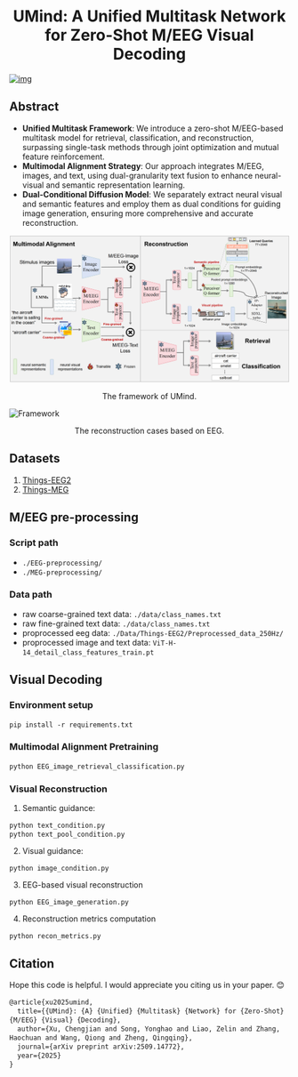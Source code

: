 <h1 align="center">UMind: A Unified Multitask Network for Zero-Shot M/EEG Visual Decoding</h1>

[![img](https://camo.githubusercontent.com/02423351f8603a83f3750740eb84f6e01da74088801cb3fd6ed4d294b970a96d/687474703a2f2f696d672e736869656c64732e696f2f62616467652f50617065722d61727869762e323430332e30373732312d4233314231422e737667)](https://arxiv.org/abs/2509.14772)

## Abstract

- **Unified Multitask Framework**: We introduce a zero-shot M/EEG-based multitask model for retrieval, classification, and reconstruction, surpassing single-task methods through joint optimization and mutual feature reinforcement.
- **Multimodal Alignment Strategy**: Our approach integrates M/EEG, images, and text, using dual-granularity text fusion to enhance neural-visual and semantic representation learning.
- **Dual-Conditional Diffusion Model**: We separately extract neural visual and semantic features and employ them as dual conditions for guiding image generation, ensuring more comprehensive and accurate reconstruction.

![Framework](framework.png)

<div align="center">The framework of UMind.</div>

![Framework](generation_cases.png)

<div align="center">The reconstruction cases based on EEG.</div>

## Datasets
1. [Things-EEG2](https://www.sciencedirect.com/science/article/pii/S1053811922008758?via%3Dihub)
2. [Things-MEG](https://elifesciences.org/articles/82580) 

## M/EEG pre-processing
### Script path
- `./EEG-preprocessing/`
- `./MEG-preprocessing/`
### Data path 
- raw coarse-grained text data: `./data/class_names.txt`
- raw fine-grained text data: `./data/class_names.txt`
- proprocessed eeg data: `./Data/Things-EEG2/Preprocessed_data_250Hz/`
- proprocessed image and text data: `ViT-H-14_detail_class_features_train.pt`
## Visual Decoding
### Environment setup

```
pip install -r requirements.txt
```



### Multimodal Alignment Pretraining

```
python EEG_image_retrieval_classification.py
```



### Visual Reconstruction

1. Semantic guidance:

```
python text_condition.py
python text_pool_condition.py
```

2. Visual guidance:

```
python image_condition.py
```

3. EEG-based visual reconstruction

```
python EEG_image_generation.py
```

4. Reconstruction metrics computation

```
python recon_metrics.py
```

## Citation

Hope this code is helpful. I would appreciate you citing us in your paper. 😊
```
@article{xu2025umind,
  title={{UMind}: {A} {Unified} {Multitask} {Network} for {Zero-Shot} {M/EEG} {Visual} {Decoding},
  author={Xu, Chengjian and Song, Yonghao and Liao, Zelin and Zhang, Haochuan and Wang, Qiong and Zheng, Qingqing},
  journal={arXiv preprint arXiv:2509.14772},
  year={2025}
}
```
